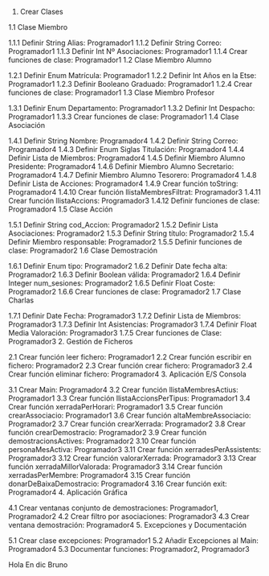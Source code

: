 1. Crear Clases

1.1 Clase Miembro

1.1.1 Definir String Alias: Programador1
1.1.2 Definir String Correo: Programador1
1.1.3 Definir Int Nº Asociaciones: Programador1
1.1.4 Crear funciones de clase: Programador1
1.2 Clase Miembro Alumno

1.2.1 Definir Enum Matrícula: Programador1
1.2.2 Definir Int Años en la Etse: Programador1
1.2.3 Definir Booleano Graduado: Programador1
1.2.4 Crear funciones de clase: Programador1
1.3 Clase Miembro Profesor

1.3.1 Definir Enum Departamento: Programador1
1.3.2 Definir Int Despacho: Programador1
1.3.3 Crear funciones de clase: Programador1
1.4 Clase Asociación

1.4.1 Definir String Nombre: Programador4
1.4.2 Definir String Correo: Programador4
1.4.3 Definir Enum Siglas Titulación: Programador4
1.4.4 Definir Lista de Miembros: Programador4
1.4.5 Definir Miembro Alumno Presidente: Programador4
1.4.6 Definir Miembro Alumno Secretario: Programador4
1.4.7 Definir Miembro Alumno Tesorero: Programador4
1.4.8 Definir Lista de Acciones: Programador4
1.4.9 Crear función toString: Programador4
1.4.10 Crear función llistaMembresFiltrat: Programador3
1.4.11 Crear función llistaAccions: Programador3
1.4.12 Definir funciones de clase: Programador4
1.5 Clase Acción

1.5.1 Definir String cod_Accion: Programador2
1.5.2 Definir Lista Asociaciones: Programador2
1.5.3 Definir String título: Programador2
1.5.4 Definir Miembro responsable: Programador2
1.5.5 Definir funciones de clase: Programador2
1.6 Clase Demostración

1.6.1 Definir Enum tipo: Programador2
1.6.2 Definir Date fecha alta: Programador2
1.6.3 Definir Boolean válida: Programador2
1.6.4 Definir Integer num_sesiones: Programador2
1.6.5 Definir Float Coste: Programador2
1.6.6 Crear funciones de clase: Programador2
1.7 Clase Charlas

1.7.1 Definir Date Fecha: Programador3
1.7.2 Definir Lista de Miembros: Programador3
1.7.3 Definir Int Asistencias: Programador3
1.7.4 Definir Float Media Valoración: Programador3
1.7.5 Crear funciones de Clase: Programador3
2. Gestión de Ficheros

2.1 Crear función leer fichero: Programador1
2.2 Crear función escribir en fichero: Programador2
2.3 Crear función crear fichero: Programador3
2.4 Crear función eliminar fichero: Programador4
3. Aplicación E/S Consola

3.1 Crear Main: Programador4
3.2 Crear función llistaMembresActius: Programador1
3.3 Crear función llistaAccionsPerTipus: Programador1
3.4 Crear función xerradaPerHorari: Programador1
3.5 Crear función crearAssociacio: Programador1
3.6 Crear función altaMembreAssociacio: Programador2
3.7 Crear función crearXerrada: Programador2
3.8 Crear función crearDemostracio: Programador2
3.9 Crear función demostracionsActives: Programador2
3.10 Crear función personaMesActiva: Programador3
3.11 Crear función xerradesPerAssistents: Programador3
3.12 Crear función valorarXerrada: Programador3
3.13 Crear función xerradaMillorValorada: Programador3
3.14 Crear función xerradasPerMembre: Programador4
3.15 Crear función donarDeBaixaDemostracio: Programador4
3.16 Crear función exit: Programador4
4. Aplicación Gráfica

4.1 Crear ventanas conjunto de demostraciones: Programador1, Programador2
4.2 Crear filtro por asociaciones: Programador3
4.3 Crear ventana demostración: Programador4
5. Excepciones y Documentación

5.1 Crear clase excepciones: Programador1
5.2 Añadir Excepciones al Main: Programador4
5.3 Documentar funciones: Programador2, Programador3

Hola
En dic Bruno
